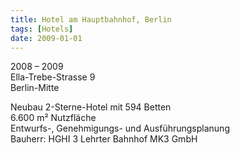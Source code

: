 ```yaml
---
title: Hotel am Hauptbahnhof, Berlin
tags: [Hotels]
date: 2009-01-01
---
```

2008 – 2009<br/>
Ella-Trebe-Strasse 9<br/>
Berlin-Mitte

Neubau
2-Sterne-Hotel mit 594 Betten<br/>
6.600 m² Nutzfläche<br/>
Entwurfs-, Genehmigungs- und Ausführungsplanung<br/>
Bauherr: HGHI 3 Lehrter Bahnhof MK3 GmbH

